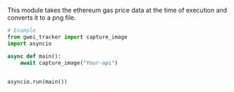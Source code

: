 This module takes the ethereum gas price data at the time of execution and converts it to a png file.

```python
# Example
from gwei_tracker import capture_image
import asyncio

async def main():
    await capture_image("Your-api")
    

asyncio.run(main())
```
